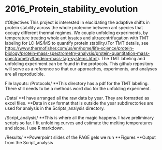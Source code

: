 # 2016_Protein_stability_evolution

#Objectives
This project is interested in elucidating the adaptive shifts in protein stability across the whole proteome between ant species that occupy different thermal regimes. We couple unfolding experiments, by temperature treating whole ant lysates and ultracentrifugation with TMT labeling for LC-MS/MS to quantify protein stability.(For TMT details, see https://www.thermofisher.com/us/en/home/life-science/protein-biology/protein-mass-spectrometry-analysis/protein-quantitation-mass-spectrometry/tandem-mass-tag-systems.html). The TMT labeling and unfolding experiment can be found in the protocols. This github repository will serve as a reference so that our approaches, experiments, and analyses are all reproducible. 

File layouts:
/Protocols/
**This directory has a pdf for the TMT labeling. There still needs to be a methods word doc for the unfolding experiment.


/Data/
**I have arranged all the raw data by year. They are formatted as excel files. 
**Data in csv format that is  outside the year subdirectories are used for analysis in the Scripts_analysis directory. 

/Script_analysis/
**This is where all the magic happens. I have preliminary scripts so far. I fit unfolding curves and estimate the melting temperatures and slope. I use R markdown. 

/Results/
**Powerpoint slides of the PAGE gels we run
**Figures 
**Output from the Script_analysis
